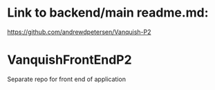 # Link to backend/main readme.md:
https://github.com/andrewdpetersen/Vanquish-P2

# VanquishFrontEndP2
Separate repo for front end of application
